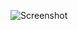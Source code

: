 ![Screenshot](https://raw.githubusercontent.com/Cryakl/Ultimate-RAT-Collection/refs/heads/main/DeathRat/Death%20RAT%20v0.3%20Beta/Screenshot.png)
